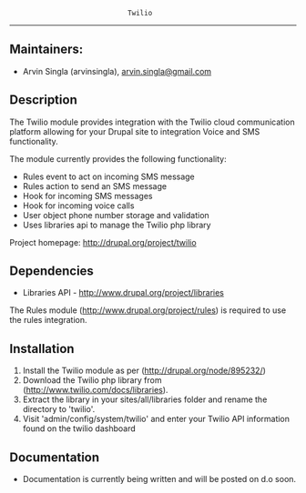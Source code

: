                                  Twilio
--------------------------------------------------------------------------------

Maintainers:
-----------
 * Arvin Singla (arvinsingla), arvin.singla@gmail.com


Description
-----------

The Twilio module provides integration with the Twilio cloud communication
platform allowing for your Drupal site to integration Voice and SMS
functionality. 

The module currently provides the following functionality:

- Rules event to act on incoming SMS message
- Rules action to send an SMS message
- Hook for incoming SMS messages
- Hook for incoming voice calls
- User object phone number storage and validation
- Uses libraries api to manage the Twilio php library

Project homepage: http://drupal.org/project/twilio


Dependencies
------------

* Libraries API - http://www.drupal.org/project/libraries

The Rules module (http://www.drupal.org/project/rules) is required to use the
rules integration.


Installation
------------

1. Install the Twilio module as per (http://drupal.org/node/895232/)
2. Download the Twilio php library from (http://www.twilio.com/docs/libraries).
3. Extract the library in your sites/all/libraries folder and rename the
   directory to 'twilio'.
4. Visit 'admin/config/system/twilio' and enter your Twilio API information
   found on the twilio dashboard 


Documentation
-------------
* Documentation is currently being written and will be posted on d.o soon.
